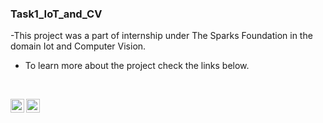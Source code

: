 ### Task1_IoT_and_CV

-This project was a part of internship under The Sparks Foundation in the domain Iot and Computer Vision.
- To learn more about the project check the links below.

<br />

[<img align="left" alt="codeSTACKr | YouTube" width="22px" src="https://cdn.jsdelivr.net/npm/simple-icons@v3/icons/youtube.svg" />][youtube]
[<img align="left" alt="codeSTACKr | LinkedIn" width="22px" src="https://github.com/manuvarghese0603/devicon/blob/master/icons/linkedin/linkedin-original.svg" />][linkedin]

<br />

</details>

[youtube]: https://youtu.be/nGtmMGOLeuw
[linkedin]: https://www.linkedin.com/posts/activity-6812699748529786880-vX2T
